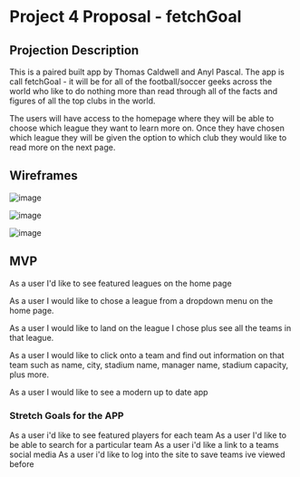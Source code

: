 # Project 4 Proposal - fetchGoal

## Projection Description

This is a paired built app by Thomas Caldwell and Anyl Pascal. The app is call fetchGoal - it will be for all of the football/soccer geeks across the world who like to do nothing more than read through all of the facts and figures of all the top clubs in the world.

The users will have access to the homepage where they will be able to choose which league they want to learn more on. Once they have chosen which league they will be given the option to which club they would like to read more on the next page.

## Wireframes

![image](https://user-images.githubusercontent.com/62086912/92071801-932e0280-ed64-11ea-8066-5c74f1ee0a73.png)

![image](https://user-images.githubusercontent.com/62086912/92071813-988b4d00-ed64-11ea-8249-220703fa441d.png)

![image](https://user-images.githubusercontent.com/62086912/92071828-9fb25b00-ed64-11ea-8944-29101b93ec9d.png)

## MVP

As a user I'd like to see featured leagues on the home page

As a user I would like to chose a league from a dropdown menu on the home page.

As a user I would like to land on the league I chose plus see all the teams in that league.

As a user I would like to click onto a team and find out information on that team such as name, city, stadium name, manager name, stadium capacity, plus more.

As a user I would like to see a modern up to date app

### Stretch Goals for the APP

As a user i'd like to see featured players for each team
As a user I'd like to be able to search for a particular team
As a user i'd like a link to a teams social media
As a user i'd like to log into the site to save teams ive viewed before
